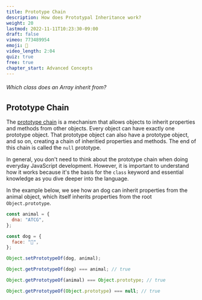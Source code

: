 ```yaml
---
title: Prototype Chain
description: How does Prototypal Inheritance work?
weight: 20
lastmod: 2022-11-11T10:23:30-09:00
draft: false
vimeo: 773489954
emoji: 🔗
video_length: 2:04
quiz: true
free: true
chapter_start: Advanced Concepts
---
```


<quiz-modal options="Function:Object:Primitive:Iterable" answer="Object" prize="0">
  <h6>Which class does an Array inherit from?</h6>
</quiz-modal>

## Prototype Chain

The [prototype chain](https://developer.mozilla.org/en-US/docs/Web/JavaScript/Inheritance_and_the_prototype_chain) is a mechanism that allows objects to inherit properties and methods from other objects. Every object can have exactly one prototype object. That prototype object can also have a prototype object, and so on, creating a chain of inheritied properties and methods. The end of this chain is called the `null` prototype.

In general, you don't need to think about the prototype chain when doing everyday JavaScript development. However, it is important to understand how it works because it's the basis for the `class` keyword and essential knowledge as you dive deeper into the language.

In the example below, we see how an dog can inherit properties from the animal object, which itself inherits properties from the root `Object.prototype`.

```js
const animal = {
  dna: "ATCG",
};

const dog = {
  face: "🐺",
};

Object.setPrototypeOf(dog, animal);

Object.getPrototypeOf(dog) === animal; // true

Object.getPrototypeOf(animal) === Object.prototype; // true

Object.getPrototypeOf(Object.prototype) === null; // true
```
